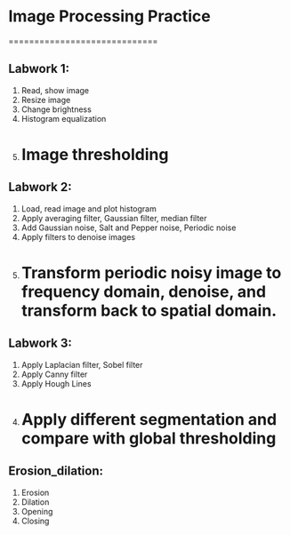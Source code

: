 # Image Processing Practice

=============================

## Labwork 1:

1. Read, show image
2. Resize image
3. Change brightness
4. Histogram equalization
5. # Image thresholding

## Labwork 2:

1. Load, read image and plot histogram
2. Apply averaging filter, Gaussian filter, median filter
3. Add Gaussian noise, Salt and Pepper noise, Periodic noise
4. Apply filters to denoise images
5. # Transform periodic noisy image to frequency domain, denoise, and transform back to spatial domain.

## Labwork 3:

1. Apply Laplacian filter, Sobel filter
2. Apply Canny filter
3. Apply Hough Lines
4. # Apply different segmentation and compare with global thresholding

## Erosion_dilation:

1. Erosion
2. Dilation
3. Opening
4. Closing
